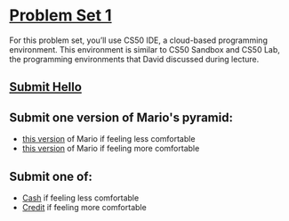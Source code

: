 # [Problem Set 1](https://cs50.harvard.edu/x/2020/psets/1/)

For this problem set, you’ll use CS50 IDE, a cloud-based programming environment. This environment is similar to CS50 Sandbox and CS50 Lab, the programming environments that David discussed during lecture.

## [Submit Hello](https://cs50.harvard.edu/x/2020/psets/1/hello/)

## Submit one version of Mario's pyramid:

* [this version](https://cs50.harvard.edu/x/2020/psets/1/mario/less/) of Mario if feeling less comfortable
* [this version](https://cs50.harvard.edu/x/2020/psets/1/mario/more/) of Mario if feeling more comfortable

## Submit one of:

* [Cash](https://cs50.harvard.edu/x/2020/psets/1/cash/) if feeling less comfortable
* [Credit](https://cs50.harvard.edu/x/2020/psets/1/credit/) if feeling more comfortable